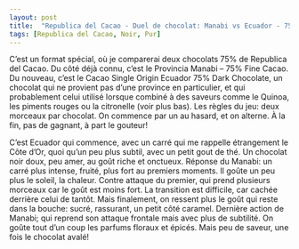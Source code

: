 ```yaml
---
layout: post
title:  "Republica del Cacao - Duel de chocolat: Manabi vs Ecuador - 75% Fine Cacao"
tags: [Republica del Cacao, Noir, Pur] 
---
```



C’est un format spécial, où je comparerai deux chocolats 75% de Republica del Cacao.
Du côté déjà connu, c’est le Provincia Manabi – 75% Fine Cacao. Du nouveau, c’est le Cacao Single Origin Ecuador 75% Dark Chocolate, un chocolat qui ne provient pas d’une province en particulier, et qui probablement celui utilisé lorsque combiné à des saveurs comme le Quinoa, les piments rouges ou la citronelle (voir plus bas).
Les règles du jeu: deux morceaux par chocolat. On commence par un au hasard, et on alterne. À la fin, pas de gagnant, à part le gouteur!

C’est Ecuador qui commence, avec un carré qui me rappelle étrangement le Côte d’Or, quoi qu’un peu plus subtil, avec un petit gout de thé.  Un chocolat noir doux, peu amer, au goût riche et onctueux.
Réponse du Manabi: un carré plus intense, fruité, plus fort au premiers moments. Il goûte un peu plus le soleil, la chaleur.
Contre attaque du premier, qui prend plusieurs morceaux car le goût est moins fort. La transition est difficile, car cachée derrière celui de tantôt. Mais finalement, on ressent plus le goût qui reste dans la bouche: sucré, rassurant, un petit côté caramel.
Dernière action de Manabi; qui reprend son attaque frontale mais avec plus de subtilité. On goûte tout d’un coup les parfums floraux et épicés. Mais peu de saveur, une fois le chocolat avalé!